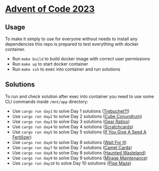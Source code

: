 # [Advent of Code 2023](https://adventofcode.com/2023)

## Usage

To make it simply to use for everyone without needs to install any dependencies this repo is prepared to test everything with docker container.

* Run `make build` to build docker image with correct user permissions
* Run `make up` to start docker container
* Run `make ssh` to exec into container and run solutions

## Solutions

To run and check solution after exec into container you need to use some CLI commands inside `/mnt/app` directory:

* Use `cargo run day1` to solve Day 1 solutions ([Trebuchet?!](https://adventofcode.com/2023/day/1))
* Use `cargo run day2` to solve Day 2 solutions ([Cube Conundrum](https://adventofcode.com/2023/day/2))
* Use `cargo run day3` to solve Day 3 solutions ([Gear Ratios](https://adventofcode.com/2023/day/3))
* Use `cargo run day4` to solve Day 4 solutions ([Scratchcards](https://adventofcode.com/2023/day/4))
* Use `cargo run day5` to solve Day 5 solutions ([If You Give A Seed A Fertilizer](https://adventofcode.com/2023/day/5))
* Use `cargo run day6` to solve Day 6 solutions ([Wait For It](https://adventofcode.com/2023/day/6))
* Use `cargo run day7` to solve Day 7 solutions ([Camel Cards](https://adventofcode.com/2023/day/7))
* Use `cargo run day8` to solve Day 8 solutions ([Haunted Wasteland](https://adventofcode.com/2023/day/8))
* Use `cargo run day9` to solve Day 9 solutions ([Mirage Maintenance](https://adventofcode.com/2023/day/9))
* Use `cargo run day10` to solve Day 10 solutions ([Pipe Maze](https://adventofcode.com/2023/day/10))
